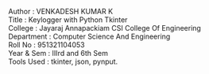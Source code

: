 Author     : VENKADESH KUMAR K<br>
Title      : Keylogger with Python Tkinter<br>
College    : Jayaraj Annapackiam CSI College Of Engineering<br>
Department : Computer Science And Engineering<br>
Roll No    : 951321104053<br>
Year & Sem : IIIrd and 6th Sem<br>
Tools Used : tkinter, json, pynput.
